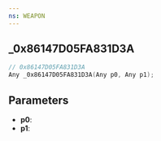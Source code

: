 ```yaml
---
ns: WEAPON
---
```

## _0x86147D05FA831D3A

```c
// 0x86147D05FA831D3A
Any _0x86147D05FA831D3A(Any p0, Any p1);
```

## Parameters
* **p0**:
* **p1**:
